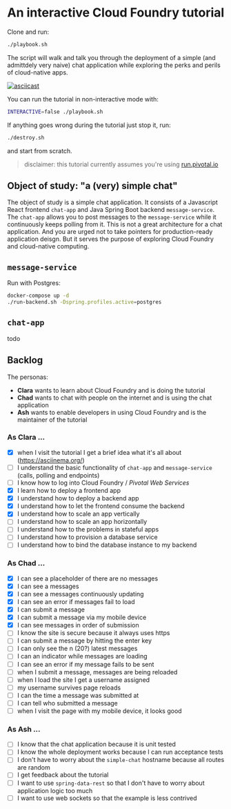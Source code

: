 # An interactive Cloud Foundry tutorial
Clone and run:
```bash
./playbook.sh
```
The script will walk and talk you through the deployment of a simple (and admittdely very naive) chat application
while exploring the perks and perils of cloud-native apps.

[![asciicast](https://asciinema.org/a/P9Kf0jhDe30i2PxfWBJ59qe3d.svg)](https://asciinema.org/a/P9Kf0jhDe30i2PxfWBJ59qe3d)

You can run the tutorial in non-interactive mode with:
```bash
INTERACTIVE=false ./playbook.sh
```

If anything goes wrong during the tutorial just stop it, run:
```bash
./destroy.sh
```
and start from scratch.

> disclaimer: this tutorial currently assumes you're using [run.pivotal.io](https://run.pivotal.io)

## Object of study: "a (very) simple chat"
The object of study is a simple chat application. It consists of a Javascript React frontend `chat-app` and Java Spring Boot backend `message-service`. The `chat-app`
allows you to post messages to the `message-service` while it continuously keeps polling from it. This is not a great
architecture for a chat application. And you are urged not to take pointers for production-ready application deisgn. 
But it serves the purpose of exploring Cloud Foundry and cloud-native computing.

## `message-service`

Run with Postgres:
```bash
docker-compose up -d
./run-backend.sh -Dspring.profiles.active=postgres
```

## `chat-app`
todo

## Backlog

The personas:
 * **Clara** wants to learn about Cloud Foundry and is doing the tutorial
 * **Chad** wants to chat with people on the internet and is using the chat application
 * **Ash** wants to enable developers in using Cloud Foundry and is the maintainer of the tutorial 

### As Clara ...
 * [x] when I visit the tutorial I get a brief idea what it's all about (https://asciinema.org/)
 * [ ] I understand the basic functionality of `chat-app` and `message-service` (calls, polling and endpoints)
 * [ ] I know how to log into Cloud Foundry / _Pivotal Web Services_
 * [x] I learn how to deploy a frontend app
 * [x] I understand how to deploy a backend app
 * [x] I understand how to let the frontend consume the backend
 * [x] I understand how to scale an app vertically
 * [ ] I understand how to scale an app horizontally
 * [ ] I understand how to the problems in stateful apps
 * [ ] I understand how to provision a database service
 * [ ] I understand how to bind the database instance to my backend

### As Chad ...
 * [x] I can see a placeholder of there are no messages
 * [x] I can see a messages
 * [x] I can see a messages continuously updating
 * [x] I can see an error if messages fail to load
 * [x] I can submit a message
 * [x] I can submit a message via my mobile device
 * [x] I can see messages in order of submission
 * [ ] I know the site is secure because it always uses https
 * [ ] I can submit a message by hitting the enter key
 * [ ] I can only see the n (20?) latest messages
 * [ ] I can an indicator while messages are loading
 * [ ] I can see an error if my message fails to be sent
 * [ ] when I submit a message, messages are being reloaded
 * [ ] when I load the site I get a username assigned
 * [ ] my username survives page reloads
 * [ ] I can the time a message was submitted at
 * [ ] I can tell who submitted a message
 * [ ] when I visit the page with my mobile device, it looks good

### As Ash ...
 * [ ] I know that the chat application because it is unit tested
 * [ ] I know the whole deployment works because I can run acceptance tests
 * [ ] I don't have to worry about the `simple-chat` hostname because all routes are random
 * [ ] I get feedback about the tutorial
 * [ ] I want to use `spring-data-rest` so that I don't have to worry about application logic too much
 * [ ] I want to use web sockets so that the example is less contrived